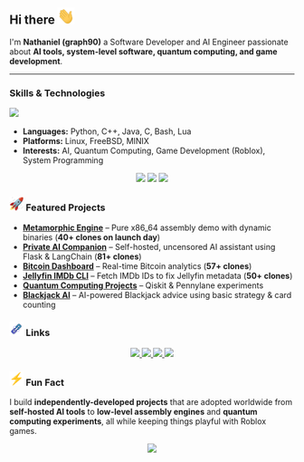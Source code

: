 ## Hi there <img src="assets/wave.gif" width="30px">

I'm **Nathaniel (graph90)** a Software Developer and AI Engineer passionate about **AI tools, system-level software, quantum computing, and game development**.

---

###  Skills & Technologies 
<img src="assets/monkey.gif" width="200px">

- **Languages:** Python, C++, Java, C, Bash, Lua  
- **Platforms:** Linux, FreeBSD, MINIX  
- **Interests:** AI, Quantum Computing, Game Development (Roblox), System Programming

<p align="center">
  <img src="https://img.shields.io/badge/Python-3776AB?style=for-the-badge&logo=python&logoColor=white"/>
  <img src="https://img.shields.io/badge/C++-00599C?style=for-the-badge&logo=cplusplus&logoColor=white"/>
  <img src="https://img.shields.io/badge/Linux-FCC624?style=for-the-badge&logo=linux&logoColor=black"/>
</p>


### <img src="assets/rocket.gif" width="25px"> Featured Projects
- **[Metamorphic Engine](https://github.com/graph90/metamorphic-engine)** – Pure x86_64 assembly demo with dynamic binaries (**40+ clones on launch day**)  
- **[Private AI Companion](https://github.com/graph90/private-ai-companion)** – Self-hosted, uncensored AI assistant using Flask & LangChain (**81+ clones**)  
- **[Bitcoin Dashboard](https://github.com/graph90/Bitcoin-Dashboard)** – Real-time Bitcoin analytics (**57+ clones**)  
- **[Jellyfin IMDb CLI](https://github.com/graph90/jellyfin-imdb-cli)** – Fetch IMDb IDs to fix Jellyfin metadata (**50+ clones**)  
- **[Quantum Computing Projects](https://github.com/graph90/Quantum-computing)** – Qiskit & Pennylane experiments  
- **[Blackjack AI](https://github.com/graph90/BlackJackAi)** – AI-powered Blackjack advice using basic strategy & card counting  


### <img src="assets/link.gif" width="25px">  Links
<p align="center">
  <a href="https://graph90.github.io/">
    <img src="https://img.shields.io/badge/Portfolio-000?style=for-the-badge&logo=vercel&logoColor=white" />
  </a>
  <a href="https://www.linkedin.com/in/nathaniel-armogan-983556171">
    <img src="https://img.shields.io/badge/LinkedIn-0077B5?style=for-the-badge&logo=linkedin&logoColor=white" />
  </a>
  <a href="https://www.hackerrank.com/nathaniel_armog1">
    <img src="https://img.shields.io/badge/HackerRank-2EC866?style=for-the-badge&logo=hackerrank&logoColor=white" />
  </a>
  <a href="https://www.roblox.com/games/95249682605742/Parkour-vs-Zombies-Survival-Chaos">
    <img src="https://img.shields.io/badge/Roblox-FF4757?style=for-the-badge&logo=roblox&logoColor=white" />
  </a>
</p>

### <img src="assets/bolt.gif" width="25px"> Fun Fact

I build **independently-developed projects** that are adopted worldwide from **self-hosted AI tools** to **low-level assembly engines** and **quantum computing experiments**, all while keeping things playful with Roblox games.  

<p align="center">
  <img src="https://github-readme-stats.vercel.app/api/top-langs/?username=graph90&layout=compact&theme=radical"/>
</p>

